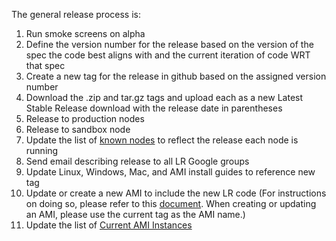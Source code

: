 The general release process is:

1. Run smoke screens on alpha
1. Define the version number for the release based on the version of the spec the code best aligns with and the current iteration of code WRT that spec
1. Create a new tag for the release in github based on the assigned version number
1. Download the .zip and tar.gz tags and upload each as a new Latest Stable Release download with the release date in parentheses
1. Release to production nodes
1. Release to sandbox node
1. Update the list of [known nodes](https://github.com/LearningRegistry/LearningRegistry/wiki/known-nodes) to reflect the release each node is running
1. Send email describing release to all LR Google groups
1. Update Linux, Windows, Mac, and AMI install guides to reference new tag
1. Update or create a new AMI to include the new LR code (For instructions on doing so, please refer to this [document](http://goo.gl/PM9cR). When creating or updating an AMI, please use the current tag as the AMI name.)
1. Update the list of [Current AMI Instances](https://github.com/LearningRegistry/LearningRegistry/wiki/Current-AMI-Instances)